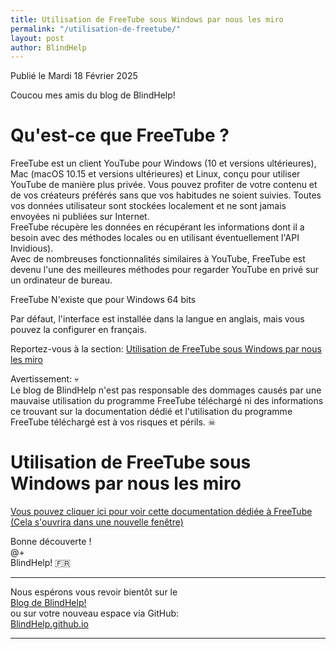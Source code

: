 ```yaml
---
title: Utilisation de FreeTube sous Windows par nous les miro
permalink: "/utilisation-de-freetube/"
layout: post
author: BlindHelp
---
```


<footer>Publié le Mardi 18 Février 2025</footer>


Coucou mes amis du blog de BlindHelp!    

# Qu'est-ce que FreeTube ?

FreeTube est un client YouTube pour Windows (10 et versions ultérieures), Mac (macOS 10.15 et versions ultérieures) et Linux, conçu pour utiliser YouTube de manière plus privée. Vous pouvez profiter de votre contenu et de vos créateurs préférés sans que vos habitudes ne soient suivies. Toutes vos données utilisateur sont stockées localement et ne sont jamais envoyées ni publiées sur Internet.    
FreeTube récupère les données en récupérant les informations dont il a besoin avec des méthodes locales ou en utilisant éventuellement l'API Invidious).    
Avec de nombreuses fonctionnalités similaires à YouTube, FreeTube est devenu l'une des meilleures méthodes pour regarder YouTube en privé sur un ordinateur de bureau.    

FreeTube N'existe que pour Windows 64 bits

Par défaut, l'interface est installée dans la langue en anglais, mais vous pouvez la configurer en français.

Reportez-vous à la section: [Utilisation de FreeTube sous Windows par nous les miro](#utilisation-de-freetube)

Avertissement: 💀  
Le blog de BlindHelp n'est pas responsable des dommages causés par une mauvaise utilisation du programme FreeTube téléchargé ni des informations ce trouvant sur la documentation dédié et l'utilisation du programme FreeTube téléchargé est à vos risques et périls. ☠  

# Utilisation de FreeTube sous Windows par nous les miro<a id="utilisation-de-freetube"></a>

<a target="_blank" href="https://blindhelp.github.io/Utilisation-de-FreeTube.html">Vous pouvez cliquer ici pour voir cette documentation dédiée à FreeTube (Cela s'ouvrira dans une nouvelle fenêtre)</a>


Bonne découverte !    
@+    
BlindHelp!  🇫🇷    

---

Nous espérons vous revoir bientôt sur le      
[Blog de BlindHelp!](http://blindhelp.blogspot.fr/)                    
ou sur  votre nouveau espace via GitHub:                     
[BlindHelp.github.io](https://blindhelp.github.io)                    

---
